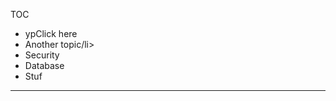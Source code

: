 TOC

<ul>
  <li>ypClick here</li>
  <li>Another topic/li>
  <li>Security</li>
  <li>Database</li>
  <li>Stuf</li>
</ul>

------

